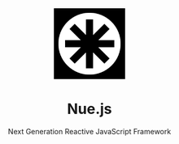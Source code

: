 <!-- header -->
<div align='center'>
  <img src='./docs/images/nuejs.svg' width='140' >
  <h1> Nue.js </h1>
  <p> Next Generation Reactive JavaScript Framework </p>
</div>

<!-- features -->

<br/>
